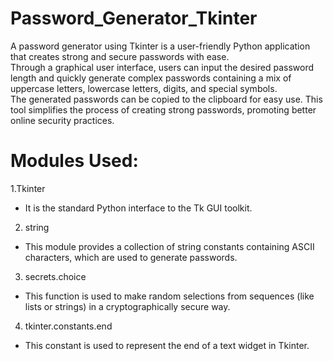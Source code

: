 # Password_Generator_Tkinter
A password generator using Tkinter is a user-friendly Python application that creates strong and secure passwords with ease.  
Through a graphical user interface, users can input the desired password length and quickly generate complex passwords containing a mix of uppercase letters, lowercase letters, digits, and special symbols.   
The generated passwords can be copied to the clipboard for easy use. This tool simplifies the process of creating strong passwords, promoting better online security practices.  

# Modules Used:
1.Tkinter
- It is the standard Python interface to the Tk GUI toolkit.  
2. string  
- This module provides a collection of string constants containing ASCII characters, which are used to generate passwords.
3. secrets.choice
- This function is used to make random selections from sequences (like lists or strings) in a cryptographically secure way.
4. tkinter.constants.end  
  - This constant is used to represent the end of a text widget in Tkinter.





